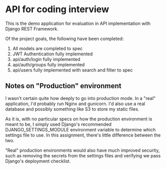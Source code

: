 # API for coding interview

This is the demo application for evaluation in API implementation with Django REST Framework.  

Of the project goals, the following have been completed:
1. All models are completed to spec
2. JWT Authentication fully implemented
3. api/auth/login fully implemented
4. api/auth/groups fully implemented
5. api/users fully implemented with search and filter to spec

## Notes on "Production" environment
I wasn't certain quite how deeply to go into production mode.  In a "real" application, I'd probably run Nginx and gunicorn.  I'd also use a real database and possibly something like S3 to store my static files.  

As it is, with no particular specs on how the production environment is meant to be, I simply used Django's recommended DJANGO_SETTINGS_MODULE environment variable to determine which settings file to use.  In this assignment, there's little difference between the two.

"Real" production environments would also have much improved security, such as removing the secrets from the settings files and verifying we pass Django's deployment checklist.
 
